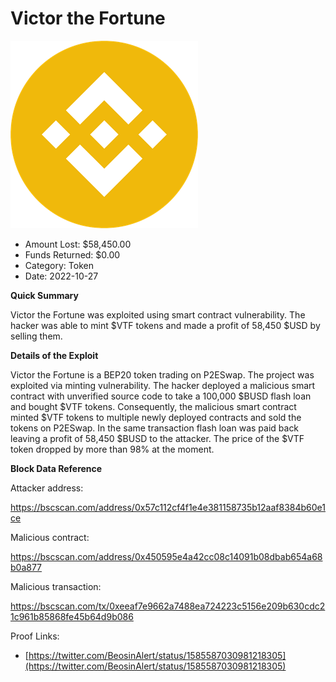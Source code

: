 # Victor the Fortune
![Victor the Fortune](/rektimages/Victor-the-Fortune.png)
- Amount Lost: $58,450.00
- Funds Returned: $0.00
- Category: Token
- Date: 2022-10-27

**Quick Summary**

Victor the Fortune was exploited using smart contract vulnerability. The hacker was able to mint $VTF tokens and made a profit of 58,450 $USD by selling them.

  


 **Details of the Exploit**

Victor the Fortune is a BEP20 token trading on P2ESwap. The project was exploited via minting vulnerability. The hacker deployed a malicious smart contract with unverified source code to take a 100,000 $BUSD flash loan and bought $VTF tokens. Consequently, the malicious smart contract minted $VTF tokens to multiple newly deployed contracts and sold the tokens on P2ESwap. In the same transaction flash loan was paid back leaving a profit of 58,450 $BUSD to the attacker. The price of the $VTF token dropped by more than 98% at the moment.

  


 **Block Data Reference**

Attacker address:

https://bscscan.com/address/0x57c112cf4f1e4e381158735b12aaf8384b60e1ce

  


Malicious contract:

https://bscscan.com/address/0x450595e4a42cc08c14091b08dbab654a68b0a877

  


Malicious transaction:

https://bscscan.com/tx/0xeeaf7e9662a7488ea724223c5156e209b630cdc21c961b85868fe45b64d9b086


Proof Links:
- [https://twitter.com/BeosinAlert/status/1585587030981218305](https://twitter.com/BeosinAlert/status/1585587030981218305)



